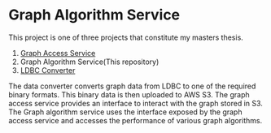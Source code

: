 # Graph Algorithm Service
This project is one of three projects that constitute my masters thesis.
1. [Graph Access Service](https://github.com/adityachandla/graph_access_service)
2. Graph Algorithm Service(This repository)
3. [LDBC Converter](https://github.com/adityachandla/ldbc_converter)

The data converter converts graph data from LDBC to one of the required binary formats. This binary data is then uploaded to AWS S3. The graph access service provides an interface to interact with the graph stored in S3. The Graph algorithm service uses the interface exposed by the graph access service and accesses the performance of various graph algorithms.
